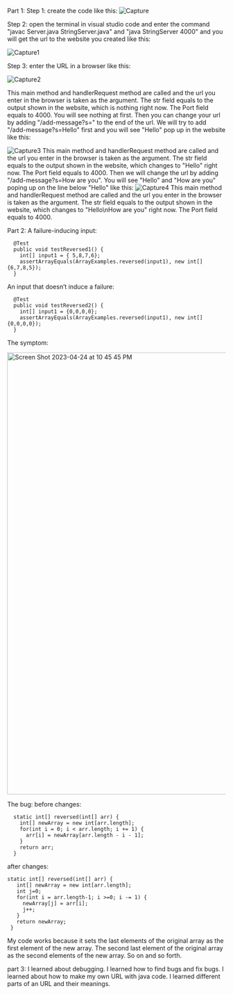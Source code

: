 Part 1:
Step 1: create the code like this:
![Capture](https://user-images.githubusercontent.com/130394449/234158985-8afc222d-0fa2-45e6-b744-7c82b418bbd3.PNG)

Step 2: open the terminal in visual studio code and enter the command "javac Server.java StringServer.java" and "java StringServer 4000" and you will get the url to the website you created like this:

![Capture1](https://user-images.githubusercontent.com/130394449/234159174-564b6475-acbe-429c-9c21-5b9feab3fc8d.PNG)

Step 3: enter the URL in a browser like this:

![Capture2](https://user-images.githubusercontent.com/130394449/234159408-ca34c354-d7bc-476c-b970-1fa19aa8a7c5.PNG)

This main method and handlerRequest method are called and the url you enter in the browser is taken as the argument. The str field equals to the output shown in the website, which is nothing right now. The Port field equals to 4000.
You will see nothing at first. Then you can change your url by adding "/add-message?s=<string>" to the end of the url. We will try to add "/add-message?s=Hello" first and you will see "Hello" pop up in the website like this:
  
![Capture3](https://user-images.githubusercontent.com/130394449/234159796-a57502b1-8699-4c9e-bcb3-6080bc846a0f.PNG)
This main method and handlerRequest method are called and the url you enter in the browser is taken as the argument. The str field equals to the output shown in the website, which changes to "Hello" right now. The Port field equals to 4000.
Then we will change the url by adding "/add-message?s=How are you". You will see "Hello" and "How are you" poping up on the line below "Hello" like this:
![Capture4](https://user-images.githubusercontent.com/130394449/234160386-ffb5840d-38fb-4358-8a5f-9f9e4e70cd34.PNG)
This main method and handlerRequest method are called and the url you enter in the browser is taken as the argument. The str field equals to the output shown in the website, which changes to "Hello\nHow are you" right now. The Port field equals to 4000.

Part 2:
A failure-inducing input:
```
  @Test
  public void testReversed1() {
    int[] input1 = { 5,8,7,6};
    assertArrayEquals(ArrayExamples.reversed(input1), new int[]{6,7,8,5});
  }
  ```

An input that doesn’t induce a failure:
```
  @Test
  public void testReversed2() {
    int[] input1 = {0,0,0,0};
    assertArrayEquals(ArrayExamples.reversed(input1), new int[]{0,0,0,0});
  }
  ```

The symptom:

<img width="1017" alt="Screen Shot 2023-04-24 at 10 45 45 PM" src="https://user-images.githubusercontent.com/130394449/234185238-9ee6f9b9-b30f-4d78-8fe4-70922e76f305.png">


The bug:
before changes:
```
  static int[] reversed(int[] arr) {
    int[] newArray = new int[arr.length];
    for(int i = 0; i < arr.length; i += 1) {
      arr[i] = newArray[arr.length - i - 1];
    }
    return arr;
  }
  ```
 
 after changes:
 ```                           
 static int[] reversed(int[] arr) {
    int[] newArray = new int[arr.length];
    int j=0;
    for(int i = arr.length-1; i >=0; i -= 1) {
      newArray[j] = arr[i];
      j++;
    }
    return newArray;
  }
  ```
My code works because it sets the last elements of the original array as the first element of the new array. The second last element of the original array as the second elements of the new array. So on and so forth.

part 3:
I learned about debugging. I learned how to find bugs and fix bugs.
I learned about how to make my own URL with java code.
I learned different parts of an URL and their meanings.
